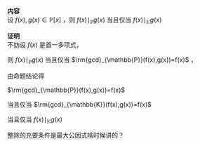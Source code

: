 **内容**  
设 $f(x),g(x)\in\mathbb{P}[x]$ ，则 $f(x)\mid_{\mathbb{P}}g(x)$ 当且仅当 $f(x)\mid_{\mathbb{K}}g(x)$   
  
**证明**  
不妨设 $f(x)$ 是首一多项式，  
  
则 $f(x)\mid_{\mathbb{P}}g(x)$ 当且仅当 $\rm{gcd}_{\mathbb{P}}(f(x),g(x))=f(x)$ ，  
  
由命题结论得  
  
 $\rm{gcd}_{\mathbb{P}}(f(x),g(x))=f(x)$   
  
当且仅当 $\rm{gcd}_{\mathbb{K}}(f(x),g(x))=f(x)$   
  
当且仅当 $f(x)\mid_{\mathbb{K}}g(x)$   
  
  
整除的充要条件是最大公因式啥时候讲的？  
